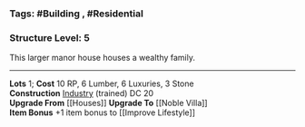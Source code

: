 ### Tags: #Building , #Residential 
### Structure Level: 5

This larger manor house houses a wealthy family.

---

**Lots** 1; **Cost** 10 RP, 6 Lumber, 6 Luxuries, 3 Stone  
**Construction** [Industry](https://2e.aonprd.com/Skills.aspx?ID=25) (trained) DC 20  
**Upgrade From** [[Houses]] 
**Upgrade To** [[Noble Villa]]  
**Item Bonus** +1 item bonus to [[Improve Lifestyle]]